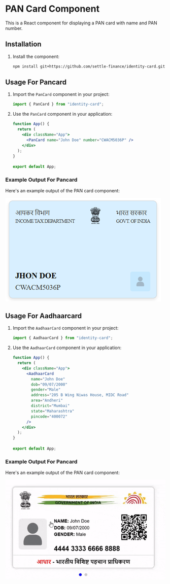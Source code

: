 # PAN Card Component

This is a React component for displaying a PAN card with name and PAN number.

## Installation

1. Install the component:

   ```bash
   npm install git+https://github.com/settle-finance/identity-card.git
   ```

## Usage For Pancard

1. Import the `PanCard` component in your project:

   ```jsx
   import { PanCard } from "identity-card";
   ```

2. Use the `PanCard` component in your application:

   ```jsx
   function App() {
     return (
       <div className="App">
         <PanCard name="John Doe" number="CWACM5036P" />
       </div>
     );
   }

   export default App;
   ```

### Example Output For Pancard

Here's an example output of the PAN card component:

![PAN Card Example](./src/assets/pan-card-output.png)

## Usage For Aadhaarcard

1. Import the `AadhaarCard` component in your project:

   ```jsx
   import { AadhaarCard } from "identity-card";
   ```

2. Use the `AadhaarCard` component in your application:

   ```jsx
   function App() {
     return (
       <div className="App">
         <AadhaarCard
           name="John Doe"
           dob="09/07/2000"
           gender="Male"
           address="205 B Wing Niwas House, MIDC Road"
           area="Andheri"
           district="Mumbai"
           state="Maharashtra"
           pincode="400072"
         />
       </div>
     );
   }

   export default App;
   ```

### Example Output For Pancard

Here's an example output of the PAN card component:

![PAN Card Example](./src/assets/aadhaar-demo.gif)
